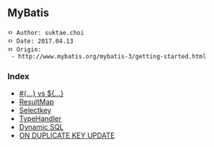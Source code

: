## MyBatis

```
ㅁ Author: suktae.choi
ㅁ Date: 2017.04.13
ㅁ Origin:
 - http://www.mybatis.org/mybatis-3/getting-started.html
```

### Index
- [#{...} vs ${...}](https://github.com/agongi/study/tree/master/mybatis/%23-%24)
- [ResultMap](https://github.com/agongi/study/tree/master/mybatis/resultMap/)
- [Selectkey](https://github.com/agongi/study/tree/master/mybatis/selectkey/)
- [TypeHandler](http://www.mybatis.org/mybatis-3/configuration.html#typeHandlers)
- [Dynamic SQL](https://github.com/agongi/study/tree/master/mybatis/dynamic-sql/)
- [ON DUPLICATE KEY UPDATE](https://github.com/agongi/study/tree/master/mybatis/on-duplicate-key-update/)
